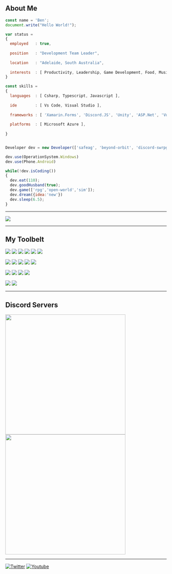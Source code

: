## About Me

```js
const name = 'Ben';
document.write("Hello World!");

var status = 
{ 
  employed   : true,
  
  position   : "Development Team Leader",
  
  location   : "Adelaide, South Australia",
  
  interests  : [ Productivity, Leadership, Game Development, Food, Music, Science Fiction ]
}

const skills = 
{
  languages  : [ Csharp, Typescript, Javascript ],
  
  ide        : [ Vs Code, Visual Studio ],
  
  frameworks : [ 'Xamarin.Forms', 'Discord.JS', 'Unity', 'ASP.Net', 'VueJS'],
  
  platforms  : [ Microsoft Azure ],
  
}


Developer dev = new Developer(['safeag', 'beyond-orbit', 'discord-swrpg']);

dev.use(OperationSystem.Windows)
dev.use(Phone.Android)

while(!dev.isCoding())  
{
  dev.eat(110);
  dev.goodHusband(true);
  dev.game(['rpg','open-world','sim']);
  dev.dream({idea:'new'})
  dev.sleep(6.5);
}
```

---

<a href="#">
  <img align="center" src="https://github-readme-stats.vercel.app/api/wakatime?username=bejasc&custom_title=Recent%20Activity%20(Last%207%20days)&langs_count=6&layout=compact&theme=onedark" />
</a>
<!-- <a href="#">
  <img align="center" src="https://github-readme-stats-one-bice.vercel.app/api/top-langs/?username=bejasc&langs_count=10&hide=scss,python,lua&count_private=true&layout=compact&role=OWNER,ORGANIZATION_MEMBER,COLLABORATOR&show_icons=true&theme=onedark" />
</a> -->

---

## My Toolbelt

![](https://img.shields.io/badge/TypeScript-informational?style=flat&logo=Typescript&logoColor=white&color=2bbc8a)
![](https://img.shields.io/badge/C%20Sharp-informational?style=flat&logo=c-sharp&logoColor=white&color=2bbc8a)
![](https://img.shields.io/badge/JavaScript-informational?style=flat&logo=Javascript&logoColor=white&color=2bbc8a)
![](https://img.shields.io/badge/SQL-informational?style=flat&logo=Javascript&logoColor=white&color=2bbc8a)
![](https://img.shields.io/badge/HTML-informational?style=flat&logo=html5&logoColor=white&color=2bbc8a)
![](https://img.shields.io/badge/CSS-informational?style=flat&logo=css3&logoColor=white&color=2bbc8a)

![](https://img.shields.io/badge/Xamarin-informational?style=flat&logo=Xamarin&logoColor=white&color=bd3e6b)
![](https://img.shields.io/badge/Discord.JS-informational?style=flat&logo=Discord&logoColor=white&color=bd3e6b)
![](https://img.shields.io/badge/Unity-informational?style=flat&logo=unity&logoColor=white&color=bd3e6b)
![](https://img.shields.io/badge/VueJS-informational?style=flat&logo=Vue.js&logoColor=white&color=bd3e6b)
![](https://img.shields.io/badge/Vuetify-informational?style=flat&logo=Vuetify&logoColor=white&color=bd3e6b)

![](https://img.shields.io/badge/Azure-informational?style=flat&logo=microsoft-azure&logoColor=white&color=BD6719)
![](https://img.shields.io/badge/Visual%20Studio-informational?style=flat&logo=visual-studio&logoColor=white&color=BD6719)
![](https://img.shields.io/badge/Visual%20Studio%20Code-informational?style=flat&logo=visual-studio-code&logoColor=white&color=BD6719)
![](https://img.shields.io/badge/SQL%20Server%20Management%20Studio-informational?style=flat&logo=microsoft-sql-server&logoColor=white&color=BD6719)

![](https://img.shields.io/badge/Adobe_Photoshop-informational?style=flat&logo=adobe-photoshop&logoColor=white&color=35A1BD)
![](https://img.shields.io/badge/Blender-informational?style=flat&logo=blender&logoColor=white&color=35A1BD)

---

## Discord Servers
<a href="https://discord.gg/28pExzKQrT">
  <kbd>
  <img align="center" src="https://cdn.discordapp.com/attachments/805622271904579606/805639151952986172/server-banner.gif" height="auto" width="375"/>
  </kbd>
</a>
<a href="https://discord.gg/ZvmKvya">
  <kbd>
  <img align="center" src="https://cdn.discordapp.com/attachments/758199183814426635/882273178813071410/drpg-banner.gif" height="auto" width="375"/>
  </kbd>
</a>

---
[![Twitter](https://img.shields.io/badge/Twitter-00acee?style=for-the-badge&logo=twitter&logoColor=white)](https://www.twitter.com/bejascaus)
[![Youtube](https://img.shields.io/badge/YouTube-FF0000?style=for-the-badge&logo=youtube&logoColor=white)](https://www.youtube.com/channel/UCq4B_5TtPrjKqDkxtfwAahw)
